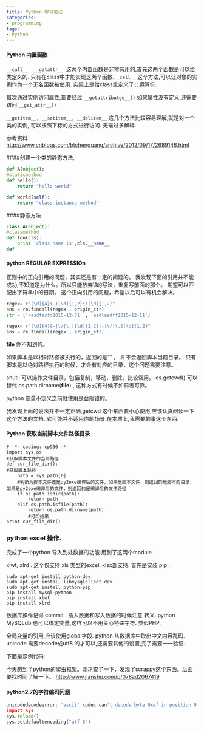 ```yaml
---
title: Python 学习笔记
categories:
- programming
tags:
- Python
---
```


#### Python 内置函数

`__call__  __getattr__ `这两个内置函数是非常有用的,首先这两个函数是可以给类定义的.
只有在class中才能实现这两个函数.`__call__` 这个方法,可以让对象的实例作为一个无名函数被使用.
实际上是给class重定义了`()`运算符.

每次通过实例访问属性,都要经过 `__getattributge__()` 如果属性没有定义,还需要访问 `__get_attr__()`

`__getitem__, __setitem__, __delitem__` 这几个方法比较容易理解,就是对一个类的实例,
可以按照下标的方式进行访问. 无需过多解释.

参考资料 <http://www.cnblogs.com/btchenguang/archive/2012/09/17/2689146.html>


####创建一个类的静态方法,

```python
def A(object):
@staticmethod
def hello():
    return "hello world"

def world(self):
    return "class instance method"

```

####静态方法

```python
class A(object):
@classmethod
def foo(cls):
    print 'class name is',cls.__name__
def 

```

#### python REGULAR EXPRESSIOn

正则中的正向引用的问题，其实还是有一定的问题的。
我发现下面的引用并不能成功,不知道是为什么。所以只能放弃\1的写法，重复写前面的那个。
期望可以匹配出字符串中的日期。
这个正向引用的问题，希望以后可以有机会解决。

```python
regex= r"[\d]{4}(-)[\d]{1,2}\1[\d]{1,2}"
ans = re.findall(regex , origin_str)
str = ['nasdfasfd2015-12-31' , 'asdlasdff2015-12-11']

regex= r"[\d]{4}[-|\/|\.][\d]{1,2}[-|\/|\.][\d]{1,2}"
ans = re.findall(regex , origin_str)

```
__file__ 你不知到的。

如果脚本是以相对路径被执行的，返回的是“” ， 并不会返回脚本当前目录。
只有脚本是以绝对路径执行的时候，才会有对应的目录，这个问题需要注意。

shutil 可以操作文件目录，包括复制，移动，删除。比较常用。
os.getcwd() 可以替代 os.path.dirname(__file__) ,   这种方式有时候不如前者可靠。

python 变量不定义之前就使用是会报错的。

我发现上面的说法并不一定正确,getcwd 这个东西要小心使用,应该认真阅读一下这个方法的文档.
它可能并不适用你的场景.在本质上,我需要的事这个东西.

#### Python 获取当前脚本文件路径目录

```
# -*- coding: cp936 -*-
import sys,os
#获取脚本文件的当前路径
def cur_file_dir():
#获取脚本路径
    path = sys.path[0]
    #判断为脚本文件还是py2exe编译后的文件，如果是脚本文件，则返回的是脚本的目录，如果是py2exe编译后的文件，则返回的是编译后的文件路径
    if os.path.isdir(path):
        return path
    elif os.path.isfile(path):
        return os.path.dirname(path)
        #打印结果
print cur_file_dir()
```

### python excel 操作.
完成了一个python 导入到处数据的功能.用到了这两个module

xlwt, xlrd .  这个仅支持 xls 类型的excel. xlsx部支持.
首先是安装 pip . 

```shell
sudo apt-get install python-dev
sudo apt-get install libmysqlclient-dev
sudo apt-get install python-pip
pip install mysql-python
pip install xlwt 
pip install xlrd
```
数据库操作记得 commit .
插入数据和写入数据的时候注意 转义.
python MySQLdb 也可以绑定变量,这样可以不用关心特殊字符. 类似PHP.

全局变量的引用,应该使用global字段.
python 从数据库中取出中文内容乱码.
unicode  需要decode成utf8 的才可以,还需要其他的设置,完了需要一一验证.

下面是示例代码:

今天想到了python的爬虫框架。刚才查了一下，发现了scrappy这个东西。后面要找时间了解一下。
http://www.jianshu.com/p/078ad2067419

#### python2.7的字符编码问题

```python
unicodedecodeerror: 'ascii' codec can't decode byte 0xef in position 0: ordinal not in range(128)
import sys
sys.reload()
sys.setdefaultencoding("utf-8")
```
